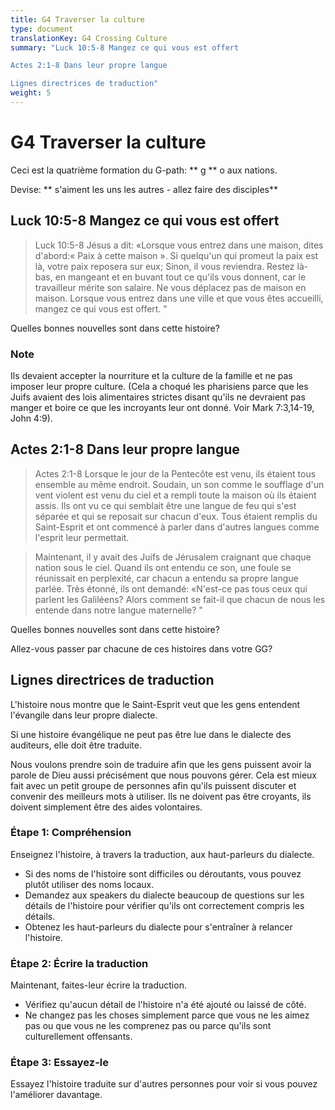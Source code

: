 ```yaml
---
title: G4 Traverser la culture
type: document
translationKey: G4 Crossing Culture
summary: "Luck 10:5-8 Mangez ce qui vous est offert	

Actes 2:1-8 Dans leur propre langue	

Lignes directrices de traduction"
weight: 5
---
```

# G4 Traverser la culture

Ceci est la quatrième formation du G-path: ** g ** o aux nations.

Devise: ** s'aiment les uns les autres - allez faire des disciples**

## Luck 10:5-8 Mangez ce qui vous est offert

>   Luck 10:5-8 Jésus a dit: «Lorsque vous entrez dans une maison, dites d'abord:« Paix à cette maison ». Si quelqu'un qui promeut la paix est là, votre paix reposera sur eux; Sinon, il vous reviendra. Restez là-bas, en mangeant et en buvant tout ce qu'ils vous donnent, car le travailleur mérite son salaire. Ne vous déplacez pas de maison en maison. Lorsque vous entrez dans une ville et que vous êtes accueilli, mangez ce qui vous est offert. "

Quelles bonnes nouvelles sont dans cette histoire?

### Note

Ils devaient accepter la nourriture et la culture de la famille et ne pas imposer leur propre culture. (Cela a choqué les pharisiens parce que les Juifs avaient des lois alimentaires strictes disant qu'ils ne devraient pas manger et boire ce que les incroyants leur ont donné. Voir Mark 7:3,14-19, John 4:9).

## Actes 2:1-8 Dans leur propre langue

>   Actes 2:1-8 Lorsque le jour de la Pentecôte est venu, ils étaient tous ensemble au même endroit. Soudain, un son comme le soufflage d'un vent violent est venu du ciel et a rempli toute la maison où ils étaient assis. Ils ont vu ce qui semblait être une langue de feu qui s'est séparée et qui se reposait sur chacun d'eux. Tous étaient remplis du Saint-Esprit et ont commencé à parler dans d'autres langues comme l'esprit leur permettait.

>   Maintenant, il y avait des Juifs de Jérusalem craignant que chaque nation sous le ciel. Quand ils ont entendu ce son, une foule se réunissait en perplexité, car chacun a entendu sa propre langue parlée. Très étonné, ils ont demandé: «N'est-ce pas tous ceux qui parlent les Galiléens? Alors comment se fait-il que chacun de nous les entende dans notre langue maternelle? "

Quelles bonnes nouvelles sont dans cette histoire?

Allez-vous passer par chacune de ces histoires dans votre GG?

## Lignes directrices de traduction

L'histoire nous montre que le Saint-Esprit veut que les gens entendent l'évangile dans leur propre dialecte.

Si une histoire évangélique ne peut pas être lue dans le dialecte des auditeurs, elle doit être traduite.

Nous voulons prendre soin de traduire afin que les gens puissent avoir la parole de Dieu aussi précisément que nous pouvons gérer. Cela est mieux fait avec un petit groupe de personnes afin qu'ils puissent discuter et convenir des meilleurs mots à utiliser. Ils ne doivent pas être croyants, ils doivent simplement être des aides volontaires.

### Étape 1: Compréhension

Enseignez l'histoire, à travers la traduction, aux haut-parleurs du dialecte.

-   Si des noms de l'histoire sont difficiles ou déroutants, vous pouvez plutôt utiliser des noms locaux.
-   Demandez aux speakers du dialecte beaucoup de questions sur les détails de l'histoire pour vérifier qu'ils ont correctement compris les détails.
-   Obtenez les haut-parleurs du dialecte pour s'entraîner à relancer l'histoire.

### Étape 2: Écrire la traduction

Maintenant, faites-leur écrire la traduction.

-   Vérifiez qu'aucun détail de l'histoire n'a été ajouté ou laissé de côté.
-   Ne changez pas les choses simplement parce que vous ne les aimez pas ou que vous ne les comprenez pas ou parce qu'ils sont culturellement offensants.

### Étape 3: Essayez-le

Essayez l'histoire traduite sur d'autres personnes pour voir si vous pouvez l'améliorer davantage.

